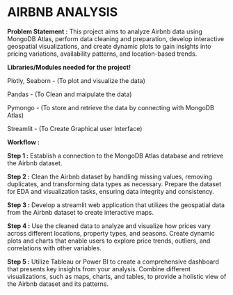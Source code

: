 # AIRBNB ANALYSIS

**Problem Statement :**
This project aims to analyze Airbnb data using MongoDB Atlas, perform data cleaning and preparation, develop interactive geospatial visualizations, and create dynamic plots to gain insights into pricing variations, availability patterns, and location-based trends.

**Libraries/Modules needed for the project!**

Plotly, Seaborn - (To plot and visualize the data)

Pandas - (To Clean and maipulate the data)

Pymongo - (To store and retrieve the data by connecting with MongoDB Atlas)

Streamlit - (To Create Graphical user Interface)

**Workflow :**

**Step 1 :**
Establish a connection to the MongoDB Atlas database and retrieve the Airbnb dataset.

**Step 2 :**
Clean the Airbnb dataset by handling missing values, removing duplicates, and transforming data types as necessary. Prepare the dataset for EDA and visualization tasks, ensuring data integrity and consistency.

**Step 3 :**
Develop a streamlit web application that utilizes the geospatial data from the Airbnb dataset to create interactive maps.

**Step 4 :**
Use the cleaned data to analyze and visualize how prices vary across different locations, property types, and seasons. Create dynamic plots and charts that enable users to explore price trends, outliers, and correlations with other variables.

**Step 5 :**
Utilize Tableau or Power BI to create a comprehensive dashboard that presents key insights from your analysis. Combine different visualizations, such as maps, charts, and tables, to provide a holistic view of the Airbnb dataset and its patterns.
